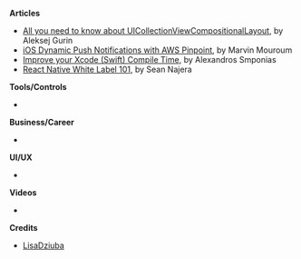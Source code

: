 **Articles**

* [All you need to know about UICollectionViewCompositionalLayout](https://medium.com/flawless-app-stories/all-what-you-need-to-know-about-uicollectionviewcompositionallayout-f3b2f590bdbe), by Aleksej Gurin
* [iOS Dynamic Push Notifications with AWS Pinpoint](https://medium.com/flawless-app-stories/ios-push-notifications-with-aws-4bde95dfe7f4), by Marvin Mouroum
* [Improve your Xcode (Swift) Compile Time](https://medium.com/flawless-app-stories/improve-your-xcode-swift-compile-time-d9c1d3786473), by Alexandros Smponias
* [React Native White Label 101](https://medium.com/flawless-app-stories/react-native-white-label-101-163c1967c12a), by Sean Najera


**Tools/Controls**

* 

**Business/Career**

* 

**UI/UX**

* 

**Videos**

* 

**Credits**

* [LisaDziuba](https://github.com/lisadziuba)
